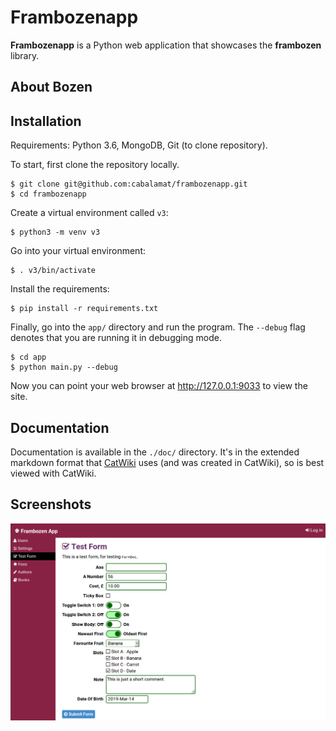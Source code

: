 # Frambozenapp

**Frambozenapp** is a Python web application that showcases the
**frambozen** library.

## About Bozen

## Installation

Requirements: Python 3.6, MongoDB, Git (to clone repository).

To start, first clone the repository locally.

    $ git clone git@github.com:cabalamat/frambozenapp.git
    $ cd frambozenapp
    
Create a virtual environment called `v3`:

    $ python3 -m venv v3
    
Go into your virtual environment:

    $ . v3/bin/activate
    
Install the requirements:

    $ pip install -r requirements.txt

Finally, go into the `app/` directory and run the program. The
`--debug` flag denotes that you are running it in debugging mode.
    
    $ cd app
    $ python main.py --debug

Now you can point your web browser at <http://127.0.0.1:9033> to
view the site.

## Documentation

Documentation is available in the `./doc/` directory. It's in the 
extended markdown format that 
[CatWiki](https://github.com/cabalamat/catwiki) uses 
(and was created in CatWiki), so is best viewed with CatWiki.

## Screenshots


![](doc/test_form.png)